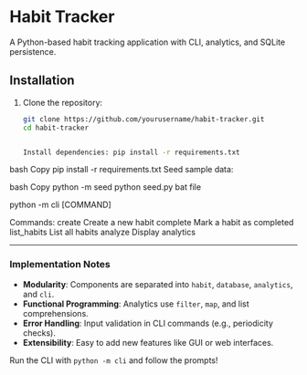 # Habit Tracker

A Python-based habit tracking application with CLI, analytics, and SQLite persistence.

## Installation

1. Clone the repository:
   ```bash
   git clone https://github.com/yourusername/habit-tracker.git
   cd habit-tracker


   Install dependencies: pip install -r requirements.txt

bash
Copy
pip install -r requirements.txt
Seed sample data:

bash
Copy
python -m seed
python seed.py
bat file




python -m cli [COMMAND]

Commands:
  create     Create a new habit
  complete   Mark a habit as completed
  list_habits  List all habits
  analyze    Display analytics



  
---

### **Implementation Notes**
- **Modularity**: Components are separated into `habit`, `database`, `analytics`, and `cli`.
- **Functional Programming**: Analytics use `filter`, `map`, and list comprehensions.
- **Error Handling**: Input validation in CLI commands (e.g., periodicity checks).
- **Extensibility**: Easy to add new features like GUI or web interfaces.

Run the CLI with `python -m cli` and follow the prompts!
